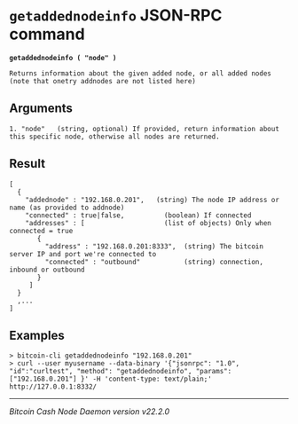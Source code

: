 `getaddednodeinfo` JSON-RPC command
===================================

**`getaddednodeinfo ( "node" )`**

```
Returns information about the given added node, or all added nodes
(note that onetry addnodes are not listed here)
```

Arguments
---------

```
1. "node"   (string, optional) If provided, return information about this specific node, otherwise all nodes are returned.
```

Result
------

```
[
  {
    "addednode" : "192.168.0.201",   (string) The node IP address or name (as provided to addnode)
    "connected" : true|false,          (boolean) If connected
    "addresses" : [                    (list of objects) Only when connected = true
       {
         "address" : "192.168.0.201:8333",  (string) The bitcoin server IP and port we're connected to
         "connected" : "outbound"           (string) connection, inbound or outbound
       }
     ]
  }
  ,...
]
```

Examples
--------

```
> bitcoin-cli getaddednodeinfo "192.168.0.201"
> curl --user myusername --data-binary '{"jsonrpc": "1.0", "id":"curltest", "method": "getaddednodeinfo", "params": ["192.168.0.201"] }' -H 'content-type: text/plain;' http://127.0.0.1:8332/
```

***

*Bitcoin Cash Node Daemon version v22.2.0*
